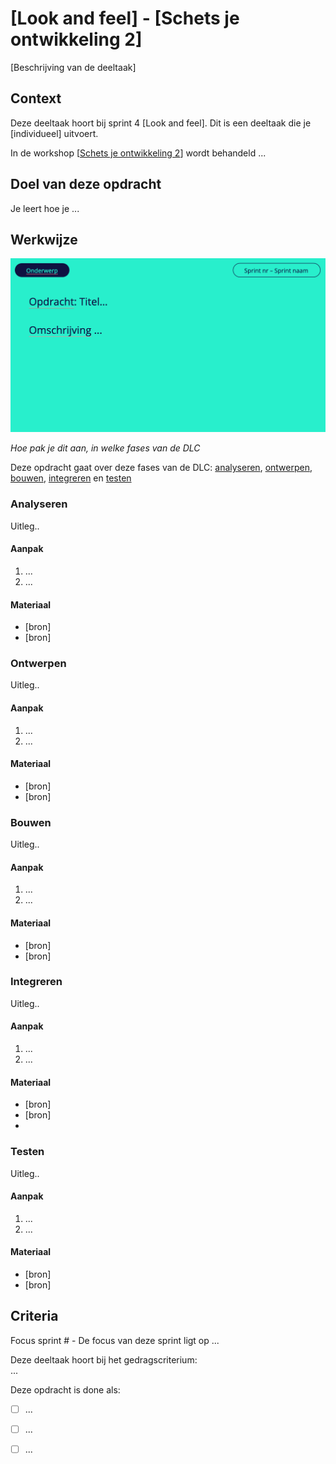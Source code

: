 
# [Look and feel] - [Schets je ontwikkeling 2]

[Beschrijving van de deeltaak]

## Context

Deze deeltaak hoort bij sprint 4 [Look and feel]. 
Dit is een deeltaak die je [individueel] uitvoert.

In de workshop [[Schets je ontwikkeling 2](link)] wordt behandeld ... 




## Doel van deze opdracht

Je leert hoe je ... 


## Werkwijze

![Opdrachtomschrijving](opdrachtomschrijving.png)

*Hoe pak je dit aan, in welke fases van de DLC*

Deze opdracht gaat over deze fases van de DLC: [analyseren](#analyseren), [ontwerpen](#ontwerpen), [bouwen](#bouwen), [integreren](#integreren) en [testen](#testen)

### Analyseren
Uitleg..

#### Aanpak

1. ...
2. ...

#### Materiaal 

- [bron]
- [bron]

### Ontwerpen
Uitleg..

#### Aanpak

1. ...
2. ...

#### Materiaal 

- [bron]
- [bron]


### Bouwen
Uitleg..

#### Aanpak

1. ...
2. ...

#### Materiaal 

- [bron]
- [bron]

### Integreren
Uitleg..

#### Aanpak

1. ...
2. ...

#### Materiaal 

- [bron]
- [bron]
- 
### Testen
Uitleg..

#### Aanpak

1. ...
2. ...

#### Materiaal 

- [bron]
- [bron]

## Criteria

Focus sprint # - De focus van deze sprint ligt op ...

Deze deeltaak hoort bij het gedragscriterium:  
...

Deze opdracht is done als:

- [ ] ...
- [ ] ...
- [ ] ...

